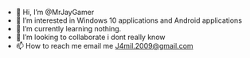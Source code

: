 - 👋 Hi, I’m @MrJayGamer
- 👀 I’m interested in Windows 10 applications and Android applications 
- 🌱 I’m currently learning nothing.
- 💞️ I’m looking to collaborate i dont really know
- 📫 How to reach me email me J4mil.2009@gmail.com

<!---
MrJayGamer/MrJayGamer is a ✨ special ✨ repository because its `README.md` (this file) appears on your GitHub profile.
You can click the Preview link to take a look at your changes.
--->

